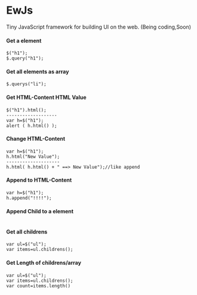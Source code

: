 # EwJs
Tiny JavaScript framework for building UI on the web. (Being coding,Soon)

#### Get a element
```
$("h1");
$.query("h1");
```

#### Get all elements as array
```
$.querys("li");
```

#### Get HTML-Content HTML Value
```
$("h1").html();
-------------------
var h=$("h1");
alert ( h.html() );
```


#### Change HTML-Content
```
var h=$("h1");
h.html("New Value");
--------------------
h.html( h.html() + " ==> New Value");//like append
```


#### Append to HTML-Content
```
var h=$("h1");
h.append("!!!!");
```

#### Append Child to a element
```
```

#### Get all childrens 
```
var ul=$("ul");
var items=ul.childrens();
```
#### Get Length of childrens/array
```
var ul=$("ul");
var items=ul.childrens();
var count=items.length()
```

